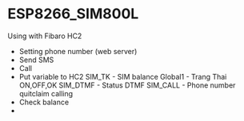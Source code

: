 # ESP8266_SIM800L
Using with Fibaro HC2
- Setting phone number (web server)
- Send SMS
- Call
- Put variable to HC2
  SIM_TK - SIM balance
  Global1 - Trang Thai ON,OFF,OK
  SIM_DTMF - Status DTMF
  SIM_CALL - Phone number quitclaim calling
- Check balance
-
